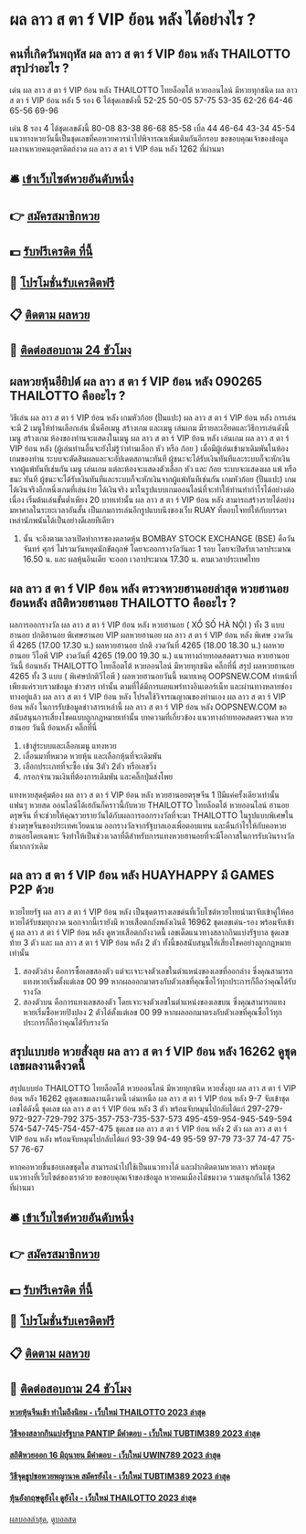 # ผล ลาว ส ตา ร์ VIP ย้อน หลัง ได้อย่างไร ?
## คนที่เกิดวันพฤหัส ผล ลาว ส ตา ร์ VIP ย้อน หลัง THAILOTTO สรุปว่าอะไร ?
เด่น ผล ลาว ส ตา ร์ VIP ย้อน หลัง THAILOTTO ไทยล็อตโต้ หวยออนไลน์ มีหวยทุกชนิด ผล ลาว ส ตา ร์ VIP ย้อน หลัง 5 รอง 6 ได้ชุดเลขดังนี้
52-25
50-05
57-75
53-35
62-26
64-46
65-56
69-96

เด่น 8 รอง 4 ได้ชุดเลขดังนี้
80-08
83-38
86-68
85-58
เบิ้ล 44
46-64
43-34
45-54
แนวทางหวยวันนี้เป็นชุดเลขที่คอหวยควรนำไปพิจารณาเพิ่มเติมกันอีกรอบ
ขอขอบคุณเจ้าของข้อมูล
ผลงานหวยคนอุตรดิตถ์งวด ผล ลาว ส ตา ร์ VIP ย้อน หลัง 1262 ที่ผ่านมา

## 🛎 [เข้าเว็บไซต์หวยอันดับหนึ่ง](https://bit.ly/3BG5bNw)
## 👉 [สมัครสมาชิกหวย](https://bit.ly/3BG5bNw)
## 💵 [รับฟรีเครดิต ที่นี้](https://bit.ly/3C3mvgS)
## 👑 [โปรโมชั่นรับเครดิตฟรี](https://bit.ly/3C3mvgS)
## 📋 [ติดตาม ผลหวย](https://bit.ly/3C3mvgS)
## 📱 [ติดต่อสอบถาม 24 ชัวโมง](https://bit.ly/3C3mvgS)

## ผลหวยหุ้นอียิปต์ ผล ลาว ส ตา ร์ VIP ย้อน หลัง 090265 THAILOTTO คืออะไร ?
วิธีเล่น ผล ลาว ส ตา ร์ VIP ย้อน หลัง เกมหัวก้อย (ปั่นแปะ) ผล ลาว ส ตา ร์ VIP ย้อน หลัง การเล่นจะมี 2 เมนูให้ท่านเลือกเล่น นั่นคือเมนู สร้างเกม และเมนู เล่นเกม มีรายละเอียดและวิธีการเล่นดังนี้
เมนู สร้างเกม
ห้องของท่านจะแสดงในเมนู ผล ลาว ส ตา ร์ VIP ย้อน หลัง เล่นเกม ผล ลาว ส ตา ร์ VIP ย้อน หลัง (ผู้เล่นท่านอื่นจะยังไม่รู้ว่าท่านเลือก หัว หรือ ก้อย ) เมื่อมีผู้เล่นเข้ามาเดิมพันในห้องเกมของท่าน ระบบจะตัดสินผลและจะอัปเดตสถานะทันที ผู้ชนะจะได้รับเงินทันทีและระบบก็จะหักเงินจากผู้แพ้ทันทีเช่นกัน
เมนู เล่นเกม
แต่ละห้องจะแสดงตัวเลือก หัว และ ก้อย
ระบบจะแสดงผล แพ้ หรือ ชนะ ทันที ผู้ชนะจะได้รับเงินทันทีและระบบก็จะหักเงินจากผู้แพ้ทันทีเช่นกัน
เกมหัวก้อย (ปั่นแปะ) เกมได้เงินจริงอีกหนึ่งเกมที่เล่นง่าย ได้เงินจริง มาในรูปแบบเกมออนไลน์ที่จะทำให้ท่านทำกำไรได้อย่างต่อเนื่อง เริ่มต้นเล่นขั้นต่ำเพียง 20 บาทเท่านั้น ผล ลาว ส ตา ร์ VIP ย้อน หลัง สามารถสร้างรายได้อย่างมหาศาลในระยะเวลาอันสั้น เป็นเกมการเล่นอีกรูปแบบนึงของเว็บ RUAY ที่ตอบโจทย์ให้กับบรรดาเหล่านักพนันได้เป็นอย่างดีเลยทีเดียว
1. นั้น จะอิงตามเวลาเปิดทำการของตลาดหุ้น BOMBAY STOCK EXCHANGE (BSE) คือวันจันทร์ ศุกร์ ไม่รวมวันหยุดนักขัตฤกษ์ โดยจะออกรางวัลวันละ 1 รอบ โดยจะปิดรับเวลาประมาณ 16.50 น. และ ผลหุ้นอินเดีย จะออก เวลาประมาณ 17.30 น. ตามเวลาประเทศไทย

## ผล ลาว ส ตา ร์ VIP ย้อน หลัง ตรวจหวยฮานอยล่าสุด หวยฮานอยย้อนหลัง สถิติหวยฮานอย THAILOTTO คืออะไร ?
ผลการออกรางวัล ผล ลาว ส ตา ร์ VIP ย้อน หลัง หวยฮานอย ( XỔ SỐ HÀ NỘI ) ทั้ง 3 แบบ ฮานอย ปกติฮานอย พิเศษฮานอย VIP
ผลหวยฮานอย ผล ลาว ส ตา ร์ VIP ย้อน หลัง พิเศษ งวดวันที่ 4265 (17.00 17.30 น.)
ผลหวยฮานอย ปกติ งวดวันที่ 4265 (18.00 18.30 น.)
ผลหวยฮานอย วีไอพี VIP งวดวันที่ 4265 (19.00 19.30 น.)
 แนวทางถ่ายทอดสดตรวจผล หวยฮานอย วันนี้ ย้อนหลัง THAILOTTO ไทยล็อตโต้ หวยออนไลน์ มีหวยทุกชนิด คลิ๊กที่นี่ 
สรุป ผลหวยฮานอย 4265 ทั้ง 3 แบบ ( พิเศษปกติวีไอพี ) ผลหวยฮานอยวันนี้
หมายเหตุ OOPSNEW.COM ทำหน้าที่เพียงแค่รวบรวมข้อมูล ข่าวสาร เท่านั้น ตามที่ได้มีการเผยแพร่ทางอินเตอร์เน็ท และผ่านทางหลายช่องทางอยู่แล้ว ผล ลาว ส ตา ร์ VIP ย้อน หลัง โปรดใช้วิจารณญาณของท่านเอง ผล ลาว ส ตา ร์ VIP ย้อน หลัง ในการรับข้อมูลข่าวสารเหล่านี้ ผล ลาว ส ตา ร์ VIP ย้อน หลัง OOPSNEW.COM ขอสนับสนุนการเสี่ยงโชคแบบถูกกฎหมายเท่านั้น
บทความที่เกี่ยวข้อง
แนวทางถ่ายทอดสดตรวจผล หวยฮานอย วันนี้ ย้อนหลัง คลิ๊กที่นี่
1. เข้าสู่ระบบและเลือกเมนู แทงหวย
2. เลื่อนมาที่หมวด หวยหุ้น และเลือกหุ้นที่จะเดิมพัน
3. เลือกประเภทที่จะซื้อ เช่น 3ตัว 2ตัว หรือเลขวิ่ง
4. กรอกจำนวนเงินที่ต้องการเดิมพัน และคลิ๊กปุ่มส่งโพย

แทงหวยสุดคุ้มต้อง ผล ลาว ส ตา ร์ VIP ย้อน หลัง หวยฮานอยตรุษจีน 1 ปีมีแค่ครั้งเดียวเท่านั้น แฟนๆ หวยสด ออนไลน์ได้เฮกันก็คราวนี้กับหวย THAILOTTO ไทยล็อตโต้ หวยออนไลน์ ฮานอยตรุษจีน ที่จะช่วยให้คุณรวยรายวันได้กับผลการออกรางวัลที่จะมา THAILOTTO ในรูปแบบพิเศษในช่วงตรุษจีนของประเทศเวียดนาม ออกรางวัลจากรัฐบาลเองเพื่อตอบแทน และคืนกำไรให้กับคอหวยฮานอยโดยเฉพาะ จึงทำให้เป็นช่วงเวลาที่ดีสำหรับการแทงหวยฮานอยที่จะมีโอกาสในการรับเงินรางวัลที่มากกว่าเดิม

## ผล ลาว ส ตา ร์ VIP ย้อน หลัง HUAYHAPPY มี GAMES P2P ด้วย
หวยไทยรัฐ ผล ลาว ส ตา ร์ VIP ย้อน หลัง เป็นชุดตารางเลขด่นที่เว็บไซต์หวยไทยนำมาจับเข้าคู่ให้คอหวยได้รับชมทุกงวด นอกจากนี้เรายังมี หวยเสือตกถังพลังเงินดี 16962 ชุดเลขเด่น-รอง พร้อมจับเข้าคู่ ผล ลาว ส ตา ร์ VIP ย้อน หลัง ดูหวยเสือตกถังงวดนี้ เลขเด็ดแนวทางสลากกินแบ่งรัฐบาล ชุดเลขท้าย 3 ตัว และ ผล ลาว ส ตา ร์ VIP ย้อน หลัง 2 ตัว ทั้งนี้ขอสนับสนุนให้เสี่ยงโชคอย่างถูกกฎหมายเท่านั้น
1. สองตัวล่าง คือการซื้อเลขสองตัว แต่จะเจาะจงตัวเลขในตำแหน่งของเลขที่ออกล่าง ซึ่งคุณสามารถแทงหวยเริ่มตั้งแต่เลข 00 99 หากผลออกมาตรงกับตัวเลขที่คุณซื้อไว้ทุกประการก็ถือว่าคุณได้รับรางวัล
2. สองตัวบน คือการแทงเลขสองตัว โดยเจาะจงตัวเลขในตำแหน่งของเลขบน ซึ่งคุณสามารถแทงหวยเริ่มซื้อหวยปิงปอง 2 ตัวได้ตั้งแต่เลข 00 99 หากผลออกมาตรงกับตัวเลขที่คุณซื้อไว้ทุกประการก็ถือว่าคุณได้รับรางวัล

## สรุปแบบย่อ หวยสั่งลุย ผล ลาว ส ตา ร์ VIP ย้อน หลัง 16262 ดูชุดเลขผลงานดีงวดนี้
สรุปแบบย่อ THAILOTTO ไทยล็อตโต้ หวยออนไลน์ มีหวยทุกชนิด หวยสั่งลุย ผล ลาว ส ตา ร์ VIP ย้อน หลัง 16262 ดูชุดเลขผลงานดีงวดนี้ เด่นเหนือ ผล ลาว ส ตา ร์ VIP ย้อน หลัง 9-7 จับเข้าชุดเลขได้ดังนี้
ชุดเลข ผล ลาว ส ตา ร์ VIP ย้อน หลัง 3 ตัว พร้อมจับหมุนไปกลับได้แก่
297-279-972-927-729-792
375-357-753-735-537-573
495-459-954-945-549-594
574-547-745-754-457-475
ชุดเลข ผล ลาว ส ตา ร์ VIP ย้อน หลัง 2 ตัว ผล ลาว ส ตา ร์ VIP ย้อน หลัง พร้อมจับหมุนไปกลับได้แก่
93-39
94-49
95-59
97-79
73-37
74-47
75-57
76-67

หากคอหวยชื่นชอบเลขชุดใด สามารถนำไปใช้เป็นแนวทางได้ และฝากติดตามหวยลาว พร้อมชุดแนวทางที่เว็บไซต์ของเราด้วย
ขอขอบคุณเจ้าของข้อมูล
หวยคนเมืองไม้ขมงวด รวมสนุกกันได้ 1362 ที่ผ่านมา

## 🛎 [เข้าเว็บไซต์หวยอันดับหนึ่ง](https://bit.ly/3BG5bNw)
## 👉 [สมัครสมาชิกหวย](https://bit.ly/3BG5bNw)
## 💵 [รับฟรีเครดิต ที่นี้](https://bit.ly/3C3mvgS)
## 👑 [โปรโมชั่นรับเครดิตฟรี](https://bit.ly/3C3mvgS)
## 📋 [ติดตาม ผลหวย](https://bit.ly/3C3mvgS)
## 📱 [ติดต่อสอบถาม 24 ชัวโมง](https://bit.ly/3C3mvgS)

#### [หวยหุ้นจีนเช้า ทำไมถึงนิยม - เว็บใหม่ THAILOTTO 2023 ล่าสุด](https://atom.io/themes/หวยหุ้นจีนเช้า%20ทำไมถึงนิยม%20-%20เว็บใหม่%20thailotto%202023%20ล่าสุด)
#### [วิธีจองสลากกินแบ่งรัฐบาล PANTIP มีคำตอบ - เว็บใหม่ TUBTIM389 2023 ล่าสุด](https://atom.io/themes/วิธีจองสลากกินแบ่งรัฐบาล%20pantip%20มีคำตอบ%20-%20เว็บใหม่%20tubtim389%202023%20ล่าสุด)
#### [สถิติหวยออก 16 มิถุนายน มีคำตอบ - เว็บใหม่ UWIN789 2023 ล่าสุด](https://atom.io/themes/สถิติหวยออก%2016%20มิถุนายน%20มีคำตอบ%20-%20เว็บใหม่%20uwin789%202023%20ล่าสุด)
#### [วิธีจุดธูปขอหวยพญานาค สมัครยังไง - เว็บใหม่ TUBTIM389 2023 ล่าสุด](https://atom.io/themes/วิธีจุดธูปขอหวยพญานาค%20สมัครยังไง%20-%20เว็บใหม่%20tubtim389%202023%20ล่าสุด)
#### [หุ้นอังกฤษดูยังไง ดูยังไง - เว็บใหม่ THAILOTTO 2023 ล่าสุด](https://atom.io/themes/หุ้นอังกฤษดูยังไง%20ดูยังไง%20-%20เว็บใหม่%20thailotto%202023%20ล่าสุด)

[ผลบอลล่าสุด](https://siamsport.tv "ผลบอลล่าสุด"), [ดูบอลสด](https://siamsport.tv/ดูบอลสด "ดูบอลสด")